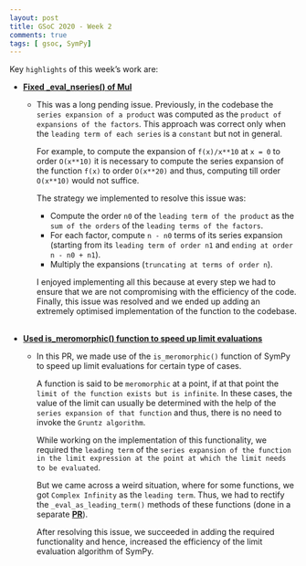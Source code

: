 ```yaml
---
layout: post
title: GSoC 2020 - Week 2
comments: true
tags: [ gsoc, SymPy]
---
```


Key `highlights` of this week’s work are:

* **[Fixed _eval_nseries() of Mul](https://github.com/sympy/sympy/pull/19369)**
  
  * This was a long pending issue. 
    Previously, in the codebase the `series expansion of a product` was computed as the `product of expansions of the factors`. 
    This approach was correct only when the `leading term of each series` is a `constant` but not in general.
    
    For example, to compute the expansion of `f(x)/x**10` at `x = 0` to order `O(x**10)` it is necessary to compute the series expansion 
    of the function `f(x)` to order `O(x**20)` and thus, computing till order `O(x**10)` would not suffice.
    
    The strategy we implemented to resolve this issue was:
    - Compute the order `n0` of the `leading term of the product` as the `sum of the orders` of the `leading terms of the factors`.
    - For each factor, compute `n - n0` terms of its series expansion (starting from its `leading term of order n1` and `ending at order n - n0 + n1`).
    - Multiply the expansions (`truncating at terms of order n`).
    
    I enjoyed implementing all this because at every step we had to ensure that we are not compromising with the efficiency of the code. 
    Finally, this issue was resolved and we ended up adding an extremely optimised implementation of the function to the codebase.
<br><br>
* **[Used is_meromorphic() function to speed up limit evaluations](https://github.com/sympy/sympy/pull/19432)**
  
  * In this PR, we made use of the `is_meromorphic()` function of SymPy to speed up limit evaluations for certain type of cases.
    
    A function is said to be `meromorphic` at a point, if at that point the `limit of the function exists but is infinite`. 
    In these cases, the value of the limit can usually be determined with the help of the `series expansion of that function` and 
    thus, there is no need to invoke the `Gruntz algorithm`. 
    
    While working on the implementation of this functionality, we required the `leading term` of the `series expansion of the function in the limit expression at the point at which the limit needs to be evaluated`.
    
    But we came across a weird situation, where for some functions, we got `Complex Infinity` as the `leading term`.
    Thus, we had to rectify the `_eval_as_leading_term()` methods of these functions (done in a separate **[PR](https://github.com/sympy/sympy/pull/19461)**).
    
    After resolving this issue, we succeeded in adding the required functionality and hence, increased the efficiency of the limit evaluation algorithm of SymPy.
